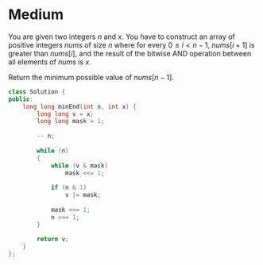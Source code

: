 # Medium

You are given two integers $n$ and $x$. You have to construct an array of positive integers $nums$ of size $n$ where for every $0 \leq i < n - 1$, $nums[i + 1]$ is greater than $nums[i]$, and the result of the bitwise AND operation between all elements of $nums$ is $x$.

Return the minimum possible value of $nums[n - 1]$.

```cpp
class Solution {
public:
    long long minEnd(int n, int x) {
        long long v = x;
        long long mask = 1;
        
        -- n;
        
        while (n)
        {
            while (v & mask)
                mask <<= 1;
            
            if (n & 1)
                v |= mask;
            
            mask <<= 1;
            n >>= 1;
        }
        
        return v;
    }
};
```
